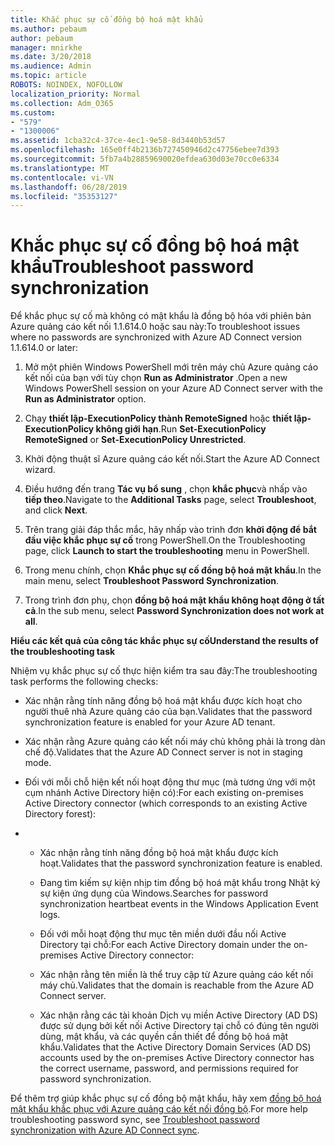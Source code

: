 ```yaml
---
title: Khắc phục sự cố đồng bộ hoá mật khẩu
ms.author: pebaum
author: pebaum
manager: mnirkhe
ms.date: 3/20/2018
ms.audience: Admin
ms.topic: article
ROBOTS: NOINDEX, NOFOLLOW
localization_priority: Normal
ms.collection: Adm_O365
ms.custom:
- "579"
- "1300006"
ms.assetid: 1cba32c4-37ce-4ec1-9e58-8d3440b53d57
ms.openlocfilehash: 165e0ff4b2136b727450946d2c47756ebee7d393
ms.sourcegitcommit: 5fb7a4b28859690020efdea630d03e70cc0e6334
ms.translationtype: MT
ms.contentlocale: vi-VN
ms.lasthandoff: 06/28/2019
ms.locfileid: "35353127"
---
```

# <a name="troubleshoot-password-synchronization"></a><span data-ttu-id="e3437-102">Khắc phục sự cố đồng bộ hoá mật khẩu</span><span class="sxs-lookup"><span data-stu-id="e3437-102">Troubleshoot password synchronization</span></span>

<span data-ttu-id="e3437-103">Để khắc phục sự cố mà không có mật khẩu là đồng bộ hóa với phiên bản Azure quảng cáo kết nối 1.1.614.0 hoặc sau này:</span><span class="sxs-lookup"><span data-stu-id="e3437-103">To troubleshoot issues where no passwords are synchronized with Azure AD Connect version 1.1.614.0 or later:</span></span>
  
1. <span data-ttu-id="e3437-104">Mở một phiên Windows PowerShell mới trên máy chủ Azure quảng cáo kết nối của bạn với tùy chọn **Run as Administrator** .</span><span class="sxs-lookup"><span data-stu-id="e3437-104">Open a new Windows PowerShell session on your Azure AD Connect server with the **Run as Administrator** option.</span></span>

2. <span data-ttu-id="e3437-105">Chạy **thiết lập-ExecutionPolicy thành RemoteSigned** hoặc **thiết lập-ExecutionPolicy không giới hạn**.</span><span class="sxs-lookup"><span data-stu-id="e3437-105">Run **Set-ExecutionPolicy RemoteSigned** or **Set-ExecutionPolicy Unrestricted**.</span></span>

3. <span data-ttu-id="e3437-106">Khởi động thuật sĩ Azure quảng cáo kết nối.</span><span class="sxs-lookup"><span data-stu-id="e3437-106">Start the Azure AD Connect wizard.</span></span>

4. <span data-ttu-id="e3437-107">Điều hướng đến trang **Tác vụ bổ sung** , chọn **khắc phục**và nhấp vào **tiếp theo**.</span><span class="sxs-lookup"><span data-stu-id="e3437-107">Navigate to the **Additional Tasks** page, select **Troubleshoot**, and click **Next**.</span></span>

5. <span data-ttu-id="e3437-108">Trên trang giải đáp thắc mắc, hãy nhấp vào trình đơn **khởi động để bắt đầu việc khắc phục sự cố** trong PowerShell.</span><span class="sxs-lookup"><span data-stu-id="e3437-108">On the Troubleshooting page, click **Launch to start the troubleshooting** menu in PowerShell.</span></span>

6. <span data-ttu-id="e3437-109">Trong menu chính, chọn **Khắc phục sự cố đồng bộ hoá mật khẩu**.</span><span class="sxs-lookup"><span data-stu-id="e3437-109">In the main menu, select **Troubleshoot Password Synchronization**.</span></span>

7. <span data-ttu-id="e3437-110">Trong trình đơn phụ, chọn **đồng bộ hoá mật khẩu không hoạt động ở tất cả**.</span><span class="sxs-lookup"><span data-stu-id="e3437-110">In the sub menu, select **Password Synchronization does not work at all**.</span></span>

<span data-ttu-id="e3437-111">**Hiểu các kết quả của công tác khắc phục sự cố**</span><span class="sxs-lookup"><span data-stu-id="e3437-111">**Understand the results of the troubleshooting task**</span></span>
  
<span data-ttu-id="e3437-112">Nhiệm vụ khắc phục sự cố thực hiện kiểm tra sau đây:</span><span class="sxs-lookup"><span data-stu-id="e3437-112">The troubleshooting task performs the following checks:</span></span>
  
- <span data-ttu-id="e3437-113">Xác nhận rằng tính năng đồng bộ hoá mật khẩu được kích hoạt cho người thuê nhà Azure quảng cáo của bạn.</span><span class="sxs-lookup"><span data-stu-id="e3437-113">Validates that the password synchronization feature is enabled for your Azure AD tenant.</span></span>

- <span data-ttu-id="e3437-114">Xác nhận rằng Azure quảng cáo kết nối máy chủ không phải là trong dàn chế độ.</span><span class="sxs-lookup"><span data-stu-id="e3437-114">Validates that the Azure AD Connect server is not in staging mode.</span></span>

- <span data-ttu-id="e3437-115">Đối với mỗi chỗ hiện kết nối hoạt động thư mục (mà tương ứng với một cụm nhánh Active Directory hiện có):</span><span class="sxs-lookup"><span data-stu-id="e3437-115">For each existing on-premises Active Directory connector (which corresponds to an existing Active Directory forest):</span></span>

- 
  - <span data-ttu-id="e3437-116">Xác nhận rằng tính năng đồng bộ hoá mật khẩu được kích hoạt.</span><span class="sxs-lookup"><span data-stu-id="e3437-116">Validates that the password synchronization feature is enabled.</span></span>

  - <span data-ttu-id="e3437-117">Đang tìm kiếm sự kiện nhịp tim đồng bộ hoá mật khẩu trong Nhật ký sự kiện ứng dụng của Windows.</span><span class="sxs-lookup"><span data-stu-id="e3437-117">Searches for password synchronization heartbeat events in the Windows Application Event logs.</span></span>

  - <span data-ttu-id="e3437-118">Đối với mỗi hoạt động thư mục tên miền dưới đầu nối Active Directory tại chỗ:</span><span class="sxs-lookup"><span data-stu-id="e3437-118">For each Active Directory domain under the on-premises Active Directory connector:</span></span>

  - <span data-ttu-id="e3437-119">Xác nhận rằng tên miền là thể truy cập từ Azure quảng cáo kết nối máy chủ.</span><span class="sxs-lookup"><span data-stu-id="e3437-119">Validates that the domain is reachable from the Azure AD Connect server.</span></span>

  - <span data-ttu-id="e3437-120">Xác nhận rằng các tài khoản Dịch vụ miền Active Directory (AD DS) được sử dụng bởi kết nối Active Directory tại chỗ có đúng tên người dùng, mật khẩu, và các quyền cần thiết để đồng bộ hoá mật khẩu.</span><span class="sxs-lookup"><span data-stu-id="e3437-120">Validates that the Active Directory Domain Services (AD DS) accounts used by the on-premises Active Directory connector has the correct username, password, and permissions required for password synchronization.</span></span>

<span data-ttu-id="e3437-121">Để thêm trợ giúp khắc phục sự cố đồng bộ mật khẩu, hãy xem [đồng bộ hoá mật khẩu khắc phục với Azure quảng cáo kết nối đồng bộ](https://docs.microsoft.com/azure/active-directory/connect/active-directory-aadconnectsync-troubleshoot-password-synchronization).</span><span class="sxs-lookup"><span data-stu-id="e3437-121">For more help troubleshooting password sync, see [Troubleshoot password synchronization with Azure AD Connect sync](https://docs.microsoft.com/azure/active-directory/connect/active-directory-aadconnectsync-troubleshoot-password-synchronization).</span></span>
  